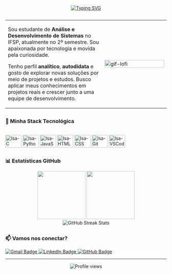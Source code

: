 <div align="center">
  <a href="https://git.io/typing-svg">
    <img src="https://readme-typing-svg.herokuapp.com?font=Fira+Code&pause=1000&color=0F81FF&width=435&lines=Ol%C3%A1%2C+eu+sou+a+Isabela!" alt="Typing SVG" />
  </a>
</div>

##

<table>
<tr>
<td width="60%">

Sou estudante de **Análise e Desenvolvimento de Sistemas** no IFSP, atualmente no 2º semestre. Sou apaixonada por tecnologia e movida pela curiosidade. 

Tenho perfil **analítico**, **autodidata** e gosto de explorar novas soluções por meio de projetos e estudos. Busco aplicar meus conhecimentos em projetos reais e crescer junto a uma equipe de desenvolvimento.

</td>
<td width="40%">

<img src="https://i.pinimg.com/originals/b0/8d/9a/b08d9a0b5b648245f61171749fccba36.gif" alt="gif-lofi" width="100%"/>

</td>
</tr>
</table>

##

<h3 align="left">🚀 Minha Stack Tecnológica</h3>

<div style="display: inline_block"><br>
  <img align="center" alt="Isa-C" height="40" width="50" src="https://cdn.jsdelivr.net/gh/devicons/devicon@latest/icons/c/c-original.svg"/>
  <img align="center" alt="Isa-Python" height="40" width="50" src="https://cdn.jsdelivr.net/gh/devicons/devicon@latest/icons/python/python-original.svg"/>
  <img align="center" alt="Isa-JavaScript" height="40" width="50" src="https://cdn.jsdelivr.net/gh/devicons/devicon@latest/icons/javascript/javascript-original.svg"/>
  <img align="center" alt="Isa-HTML" height="40" width="50" src="https://cdn.jsdelivr.net/gh/devicons/devicon@latest/icons/html5/html5-original.svg"/>
  <img align="center" alt="Isa-CSS" height="40" width="50" src="https://cdn.jsdelivr.net/gh/devicons/devicon@latest/icons/css3/css3-original.svg"/>
  <img align="center" alt="Isa-Git" height="40" width="50" src="https://cdn.jsdelivr.net/gh/devicons/devicon@latest/icons/git/git-original.svg"/>
  <img align="center" alt="Isa-VSCode" height="40" width="50" src="https://cdn.jsdelivr.net/gh/devicons/devicon@latest/icons/vscode/vscode-original.svg"/>
</div>

##

<h3 align="left">📊 Estatísticas GitHub</h3>

<div align="center">
  <img height="150em" src="https://github-readme-stats.vercel.app/api?username=belasoaress&show_icons=true&theme=transparent&locale=pt-br&include_all_commits=true&count_private=true"/>
  <img height="150em" src="https://github-readme-stats.vercel.app/api/top-langs/?username=belasoaress&layout=compact&langs_count=6&theme=transparent&locale=pt-br"/>
</div>

<div align="center">
  <img src="https://github-readme-streak-stats.herokuapp.com/?user=belasoaress&theme=transparent&locale=pt-br" alt="GitHub Streak Stats"/>
</div>

##


<h3 align="left">📫 Vamos nos conectar?</h3>

<div>
  <a href="mailto:isafrsoares@gmail.com" target="_blank">
    <img src="https://img.shields.io/badge/Gmail-D14836?style=for-the-badge&logo=gmail&logoColor=white" alt="Gmail Badge"/>
  </a>
  <a href="https://www.linkedin.com/in/isabelafrsoares" target="_blank">
    <img src="https://img.shields.io/badge/linkedin-%230077B5.svg?style=for-the-badge&logo=linkedin&logoColor=white" alt="LinkedIn Badge"/>
  </a>
  <a href="https://github.com/belasoaress" target="_blank">
    <img src="https://img.shields.io/badge/GitHub-100000?style=for-the-badge&logo=github&logoColor=white" alt="GitHub Badge"/>
  </a>
</div>

---

<div align="center">
  <img src="https://komarev.com/ghpvc/?username=belasoaress&color=0F81FF&style=flat-square" alt="Profile views" />
</div>
